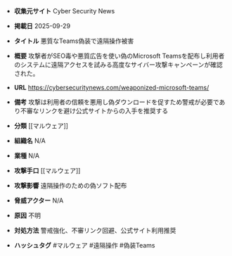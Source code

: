 - **収集元サイト**
Cyber Security News

- **掲載日**
2025-09-29

- **タイトル**
悪質なTeams偽装で遠隔操作被害

- **概要**
攻撃者がSEO毒や悪質広告を使い偽のMicrosoft Teamsを配布し利用者のシステムに遠隔アクセスを試みる高度なサイバー攻撃キャンペーンが確認された。

- **URL**
https://cybersecuritynews.com/weaponized-microsoft-teams/

- **備考**
攻撃は利用者の信頼を悪用し偽ダウンロードを促すため警戒が必要であり不審なリンクを避け公式サイトからの入手を推奨する

- **分類**
[[マルウェア]]

- **組織名**
N/A

- **業種**
N/A

- **攻撃手口**
[[マルウェア]]

- **攻撃影響**
遠隔操作のための偽ソフト配布

- **脅威アクター**
N/A

- **原因**
不明

- **対処方法**
警戒強化、不審リンク回避、公式サイト利用推奨

- **ハッシュタグ**
#マルウェア #遠隔操作 #偽装Teams

